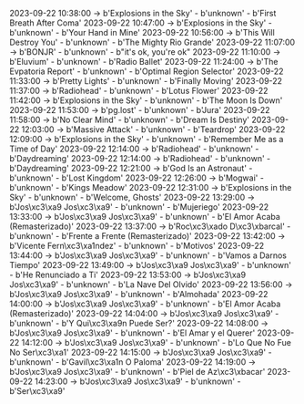 2023-09-22 10:38:00 -> b'Explosions in the Sky' - b'unknown' - b'First Breath After Coma'
2023-09-22 10:47:00 -> b'Explosions in the Sky' - b'unknown' - b'Your Hand in Mine'
2023-09-22 10:56:00 -> b'This Will Destroy You' - b'unknown' - b'The Mighty Rio Grande'
2023-09-22 11:07:00 -> b'BONJR' - b'unknown' - b"it's ok, you're ok"
2023-09-22 11:10:00 -> b'Eluvium' - b'unknown' - b'Radio Ballet'
2023-09-22 11:24:00 -> b'The Evpatoria Report' - b'unknown' - b'Optimal Region Selector'
2023-09-22 11:33:00 -> b'Pretty Lights' - b'unknown' - b'Finally Moving'
2023-09-22 11:37:00 -> b'Radiohead' - b'unknown' - b'Lotus Flower'
2023-09-22 11:42:00 -> b'Explosions in the Sky' - b'unknown' - b'The Moon Is Down'
2023-09-22 11:53:00 -> b'pg.lost' - b'unknown' - b'Jura'
2023-09-22 11:58:00 -> b'No Clear Mind' - b'unknown' - b'Dream Is Destiny'
2023-09-22 12:03:00 -> b'Massive Attack' - b'unknown' - b'Teardrop'
2023-09-22 12:09:00 -> b'Explosions in the Sky' - b'unknown' - b'Remember Me as a Time of Day'
2023-09-22 12:14:00 -> b'Radiohead' - b'unknown' - b'Daydreaming'
2023-09-22 12:14:00 -> b'Radiohead' - b'unknown' - b'Daydreaming'
2023-09-22 12:21:00 -> b'God Is an Astronaut' - b'unknown' - b'Lost Kingdom'
2023-09-22 12:26:00 -> b'Mogwai' - b'unknown' - b'Kings Meadow'
2023-09-22 12:31:00 -> b'Explosions in the Sky' - b'unknown' - b'Welcome, Ghosts'
2023-09-22 13:29:00 -> b'Jos\xc3\xa9 Jos\xc3\xa9' - b'unknown' - b'Mujeriego'
2023-09-22 13:33:00 -> b'Jos\xc3\xa9 Jos\xc3\xa9' - b'unknown' - b'El Amor Acaba (Remasterizado)'
2023-09-22 13:37:00 -> b'Roc\xc3\xado D\xc3\xbarcal' - b'unknown' - b'Frente a Frente (Remasterizado)'
2023-09-22 13:42:00 -> b'Vicente Fern\xc3\xa1ndez' - b'unknown' - b'Motivos'
2023-09-22 13:44:00 -> b'Jos\xc3\xa9 Jos\xc3\xa9' - b'unknown' - b'Vamos a Darnos Tiempo'
2023-09-22 13:49:00 -> b'Jos\xc3\xa9 Jos\xc3\xa9' - b'unknown' - b'He Renunciado a Ti'
2023-09-22 13:53:00 -> b'Jos\xc3\xa9 Jos\xc3\xa9' - b'unknown' - b'La Nave Del Olvido'
2023-09-22 13:56:00 -> b'Jos\xc3\xa9 Jos\xc3\xa9' - b'unknown' - b'Almohada'
2023-09-22 14:00:00 -> b'Jos\xc3\xa9 Jos\xc3\xa9' - b'unknown' - b'El Amor Acaba (Remasterizado)'
2023-09-22 14:04:00 -> b'Jos\xc3\xa9 Jos\xc3\xa9' - b'unknown' - b'Y Qui\xc3\xa9n Puede Ser?'
2023-09-22 14:08:00 -> b'Jos\xc3\xa9 Jos\xc3\xa9' - b'unknown' - b'El Amar y el Querer'
2023-09-22 14:12:00 -> b'Jos\xc3\xa9 Jos\xc3\xa9' - b'unknown' - b'Lo Que No Fue No Ser\xc3\xa1'
2023-09-22 14:15:00 -> b'Jos\xc3\xa9 Jos\xc3\xa9' - b'unknown' - b'Gavil\xc3\xa1n O Paloma'
2023-09-22 14:19:00 -> b'Jos\xc3\xa9 Jos\xc3\xa9' - b'unknown' - b'Piel de Az\xc3\xbacar'
2023-09-22 14:23:00 -> b'Jos\xc3\xa9 Jos\xc3\xa9' - b'unknown' - b'Ser\xc3\xa9'
